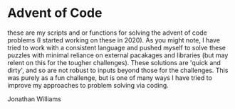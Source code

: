 # Advent of Code
these are my scripts and or functions for solving the advent of code problems (I started working on these in 2020). As you might note, I have tried to work with a consistent language and pushed myself to solve these puzzles with minimal reliance on external pacakages and libraries (but may relent on this for the tougher challenges). These solutions are 'quick and dirty', and so are not robust to inputs beyond those for the challenges. This was purely as a fun challenge, but is one of many ways I have tried to improve my approaches to problem solving via coding.

Jonathan Williams
